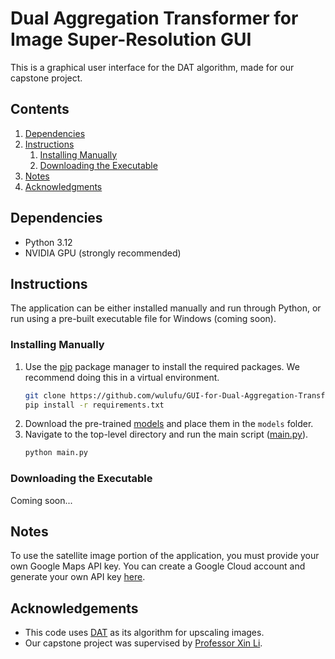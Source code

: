 # Dual Aggregation Transformer for Image Super-Resolution GUI
This is a graphical user interface for the DAT algorithm, made for our capstone project.

## Contents
1. [Dependencies](#Datasets)
2. [Instructions](#Models)
   1. [Installing Manually](#installing-manually)
   2. [Downloading the Executable](#downloading-the-executable)
3. [Notes](#notes)
4. [Acknowledgments](#acknowledgements)

## Dependencies
- Python 3.12
- NVIDIA GPU (strongly recommended)

## Instructions
The application can be either installed manually and run through Python, or run using a pre-built executable file for Windows (coming soon).

### Installing Manually
1. Use the [pip](https://pip.pypa.io/en/stable/) package manager to install the required packages. We recommend doing this in a virtual environment.
    ```bash
    git clone https://github.com/wulufu/GUI-for-Dual-Aggregation-Transformer
    pip install -r requirements.txt
    ```
2. Download the pre-trained [models](https://drive.google.com/drive/folders/1iBdf_-LVZuz_PAbFtuxSKd_11RL1YKxM?usp=drive_link) and place them in the `models` folder.
3. Navigate to the top-level directory and run the main script ([main.py](main.py)).
   ```bash
   python main.py
   ```

### Downloading the Executable
Coming soon...

## Notes
To use the satellite image portion of the application, you must provide your own Google Maps API key. You can create a Google Cloud account and generate your own API key [here](https://developers.google.com/maps/).

## Acknowledgements

- This code uses [DAT](https://github.com/zhengchen1999/DAT) as its algorithm for upscaling images.
- Our capstone project was supervised by [Professor Xin Li](https://www.linkedin.com/in/xin-li-709766b).
